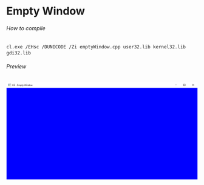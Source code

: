 Empty Window
============

###### How to compile

```
cl.exe /EHsc /DUNICODE /Zi emptyWindow.cpp user32.lib kernel32.lib gdi32.lib
```

###### Preview

![emptyWindow](preview/emptyWindow.png?raw=true "Empty Window")
